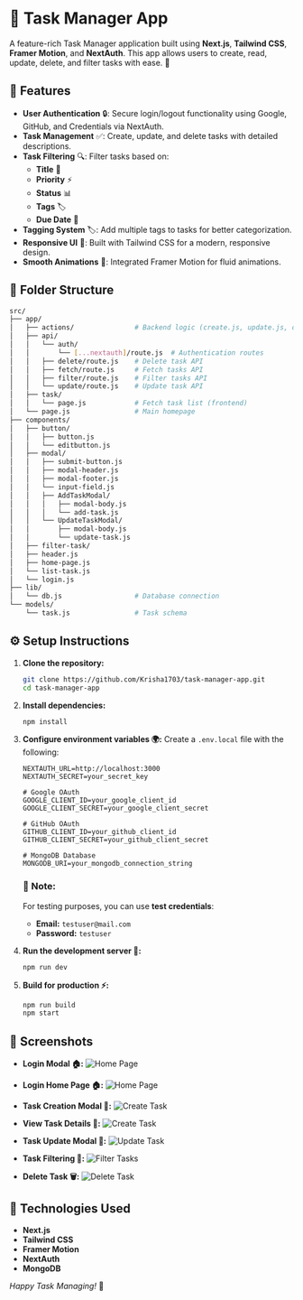 # 📝 **Task Manager App**

A feature-rich Task Manager application built using **Next.js**, **Tailwind CSS**, **Framer Motion**, and **NextAuth**. This app allows users to create, read, update, delete, and filter tasks with ease. 🎯

## 🌟 **Features**

- **User Authentication** 🔒: Secure login/logout functionality using Google, GitHub, and Credentials via NextAuth.
- **Task Management** ✅: Create, update, and delete tasks with detailed descriptions.
- **Task Filtering** 🔍: Filter tasks based on:
  - **Title** 📝
  - **Priority** ⚡
  - **Status** 📊
  - **Tags** 🏷️
  - **Due Date** 📅
- **Tagging System** 🏷️: Add multiple tags to tasks for better categorization.
- **Responsive UI** 📱: Built with Tailwind CSS for a modern, responsive design.
- **Smooth Animations** 💫: Integrated Framer Motion for fluid animations.

## 📁 **Folder Structure**

```bash
src/
├── app/
│   ├── actions/               # Backend logic (create.js, update.js, delete.js, read.js)
│   ├── api/
│   │   └── auth/
│   │       └── [...nextauth]/route.js  # Authentication routes
│   │   ├── delete/route.js    # Delete task API
│   │   ├── fetch/route.js     # Fetch tasks API
│   │   ├── filter/route.js    # Filter tasks API
│   │   └── update/route.js    # Update task API
│   ├── task/
│   │   └── page.js            # Fetch task list (frontend)
│   └── page.js                # Main homepage
├── components/
│   ├── button/
│   │   ├── button.js
│   │   └── editbutton.js
│   ├── modal/
│   │   ├── submit-button.js
│   │   ├── modal-header.js
│   │   ├── modal-footer.js
│   │   └── input-field.js
│   │   ├── AddTaskModal/
│   │   │   ├── modal-body.js
│   │   │   └── add-task.js
│   │   └── UpdateTaskModal/
│   │       ├── modal-body.js
│   │       └── update-task.js
│   ├── filter-task/
│   ├── header.js
│   ├── home-page.js
│   └── list-task.js
│   └── login.js
├── lib/
│   └── db.js                  # Database connection
└── models/
    └── task.js                # Task schema
```

## ⚙️ Setup Instructions

1. **Clone the repository:**
   ```bash
   git clone https://github.com/Krisha1703/task-manager-app.git
   cd task-manager-app
   ```

2. **Install dependencies:**
   ```bash
   npm install
   ```

3. **Configure environment variables 🌍:**
   Create a `.env.local` file with the following:
     ```env
     NEXTAUTH_URL=http://localhost:3000
     NEXTAUTH_SECRET=your_secret_key

     # Google OAuth
     GOOGLE_CLIENT_ID=your_google_client_id
     GOOGLE_CLIENT_SECRET=your_google_client_secret

     # GitHub OAuth
     GITHUB_CLIENT_ID=your_github_client_id
     GITHUB_CLIENT_SECRET=your_github_client_secret

     # MongoDB Database 
     MONGODB_URI=your_mongodb_connection_string

     ```
    ### 📌 Note:
    For testing purposes, you can use **test credentials**:

    - **Email:** `testuser@mail.com`
    - **Password:** `testuser`


4. **Run the development server 🚀:**
   ```bash
   npm run dev
   ```

5. **Build for production ⚡:**
   ```bash
   npm run build
   npm start
   ```

## 📸 Screenshots

- **Login Modal 🏠:**
  ![Home Page](/public/screenshots/login.png) 

- **Login Home Page 🏠:**
  ![Home Page](/public/screenshots/homepage.png) 

- **Task Creation Modal 📝:**
  ![Create Task](/public/screenshots/create.png) 

- **View Task Details 📝:**
  ![Create Task](/public/screenshots/view-task-details.png) 

- **Task Update Modal 🔄:**
  ![Update Task](/public/screenshots/update.png) 

- **Task Filtering 🔎:**
  ![Filter Tasks](/public/screenshots/filter-task.png) 

- **Delete Task 🗑️:**
  ![Delete Task](/public/screenshots/delete.png) 

## 🔧 Technologies Used

- **Next.js** 
- **Tailwind CSS** 
- **Framer Motion**
- **NextAuth**
- **MongoDB**


*Happy Task Managing!* 🚀

